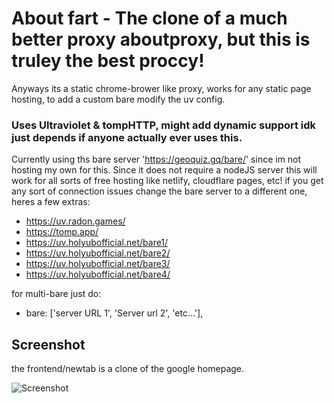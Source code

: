 
# About fart - The clone of a much better proxy aboutproxy, but this is truley the best proccy!

Anyways its a static chrome-brower like proxy, works for any static page hosting, to add a custom bare modify the uv config. 

### Uses Ultraviolet & tompHTTP, might add dynamic support idk just depends if anyone actually ever uses this.

Currently using ths bare server 'https://geoquiz.gq/bare/' since im not hosting my own for this.
Since it does not require a nodeJS server this will work for all sorts of free hosting like netlify, cloudflare pages, etc! if you get any sort of connection issues change the bare server to a different one, heres a few extras:
- https://uv.radon.games/
- https://tomp.app/
- https://uv.holyubofficial.net/bare1/
- https://uv.holyubofficial.net/bare2/
- https://uv.holyubofficial.net/bare3/
- https://uv.holyubofficial.net/bare4/

for multi-bare just do:

- bare: ['server URL 1', 'Server url 2', 'etc...'],
## Screenshot
the frontend/newtab is a clone of the google homepage.

![Screenshot](https://github.com/localuser-isback/aboutfart/blob/main/Screenshot%202023-10-01%20190058.png?raw=true)

